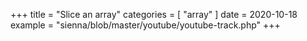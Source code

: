 +++
title = "Slice an array"
categories = [ "array" ]
date = 2020-10-18
example = "sienna/blob/master/youtube/youtube-track.php"
+++
